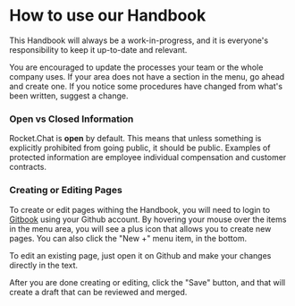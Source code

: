 # How to use our Handbook

This Handbook will always be a work-in-progress, and it is everyone's responsibility to keep it up-to-date and relevant. 

You are encouraged to update the processes your team or the whole company uses. If your area does not have a section in the menu, go ahead and create one. If you notice some procedures have changed from what's been written, suggest a change. 

### Open vs Closed Information

Rocket.Chat is **open** by default. This means that unless something is explicitly prohibited from going public, it should be public. Examples of protected information are employee individual compensation and customer contracts. 

### Creating or Editing Pages

To create or edit pages withing the Handbook, you will need to login to [Gitbook](https://app.gitbook.com/login) using your Github account. By hovering your mouse over the items in the menu area, you will see a plus icon that allows you to create new pages. You can also click the "New +" menu item, in the bottom. 

To edit an existing page, just open it on Github and make your changes directly in the text. 

After you are done creating or editing, click the "Save" button, and that will create a draft that can be reviewed and merged.

